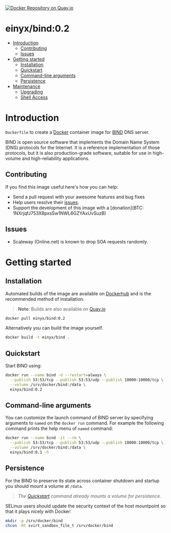 [![Docker Repository on Quay.io](https://quay.io/repository/einyx/kubernets-bind/status "Docker Repository on Quay.io")](https://quay.io/repository/einyx/kubernets-bind)

# einyx/bind:0.2

- [Introduction](#introduction)
  - [Contributing](#contributing)
  - [Issues](#issues)
- [Getting started](#getting-started)
  - [Installation](#installation)
  - [Quickstart](#quickstart)
  - [Command-line arguments](#command-line-arguments)
  - [Persistence](#persistence)
- [Maintenance](#maintenance)
  - [Upgrading](#upgrading)
  - [Shell Access](#shell-access)

# Introduction

`Dockerfile` to create a [Docker](https://www.docker.com/) container image for [BIND](https://www.isc.org/downloads/bind/) DNS server.

BIND is open source software that implements the Domain Name System (DNS) protocols for the Internet. It is a reference implementation of those protocols, but it is also production-grade software, suitable for use in high-volume and high-reliability applications.

## Contributing

If you find this image useful here's how you can help:

- Send a pull request with your awesome features and bug fixes
- Help users resolve their [issues](../../issues?q=is%3Aopen+is%3Aissue).
- Support the development of this image with a [donation](BTC: 1NXrjqfJ753X8pxsSw1NWL6GZYAxUvSuzB)

## Issues

- Scaleway (Online.net) is known to drop SOA requests randomly.

# Getting started

## Installation

Automated builds of the image are available on [Dockerhub](https://hub.docker.com/r/einyx/docker-bind) and is the recommended method of installation.

> **Note**: Builds are also available on [Quay.io](https://quay.io/repository/einyx/kubernetes-bind)

```bash
docker pull einyx/bind:0.2
```

Alternatively you can build the image yourself.

```bash
docker build -t einyx/bind .
```

## Quickstart

Start BIND using:

```bash
docker run --name bind -d --restart=always \
  --publish 53:53/tcp --publish 53:53/udp --publish 10000:10000/tcp \
  --volume /srv/docker/bind:/data \
  einyx/bind:0.2
```

## Command-line arguments

You can customize the launch command of BIND server by specifying arguments to `named` on the `docker run` command. For example the following command prints the help menu of `named` command:

```bash
docker run --name bind -it --rm \
  --publish 53:53/tcp --publish 53:53/udp --publish 10000:10000/tcp \
  --volume /srv/docker/bind:/data \
  einyx/bind:0.1 -h
```

## Persistence

For the BIND to preserve its state across container shutdown and startup you should mount a volume at `/data`.

> *The [Quickstart](#quickstart) command already mounts a volume for persistence.*

SELinux users should update the security context of the host mountpoint so that it plays nicely with Docker:

```bash
mkdir -p /srv/docker/bind
chcon -Rt svirt_sandbox_file_t /srv/docker/bind
```

